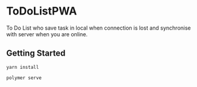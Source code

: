 # ToDoListPWA

To Do List who save task in local when connection is lost and synchronise with server when you are online.

## Getting Started

```yarn install```

```polymer serve```
